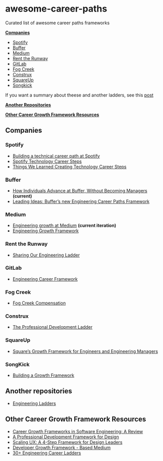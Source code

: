 # awesome-career-paths
Curated list of awesome career paths frameworks

[**Companies**](#companies)
- [Spotify](#spotify)
- [Buffer](#buffer)
- [Medium](#medium)
- [Rent the Runway](#rent-the-runway)
- [GitLab](#gitlab)
- [Fog Creek](#fog-creek)
- [Construx](#construx)
- [SquareUp](#squareup)
- [Songkick](#songkick)

If you want a summary about theese and another ladders, see this [post](https://squeakyvessel.com/2016/07/11/engineering-ladders-links-elsewhere/)

[**Another Repositories**](#another-repositories)

[**Other Career Growth Framework Resources**](#other-career-growth-framework-resources)

## Companies
### Spotify
- [Building a technical career path at Spotify](https://labs.spotify.com/2016/02/08/technical-career-path/)
- [Spotify Technology Career Steps](https://labs.spotify.com/2016/02/15/spotify-technology-career-steps/)
- [Things We Learned Creating Technology Career Steps](https://labs.spotify.com/2016/02/22/things-we-learned-creating-technology-career-steps/)

### Buffer
- [How Individuals Advance at Buffer, Without Becoming Managers](https://open.buffer.com/career-framework/) **(current)**
- [Leading Ideas: Buffer’s new Engineering Career Paths Framework](https://open.buffer.com/engineering-career-framework/)

### Medium
- [Engineering growth at Medium](https://medium.engineering/engineering-growth-at-medium-4935b3234d25) **(current iteration)**
- [Engineering Growth Framework](https://medium.com/s/engineering-growth-framework)

### Rent the Runway
- [Sharing Our Engineering Ladder](http://dresscode.renttherunway.com/blog/ladder)

### GitLab
- [Engineering Career Framework](https://about.gitlab.com/handbook/engineering/career-development/career-matrix.html)

### Fog Creek
- [Fog Creek Compensation](https://www.joelonsoftware.com/2000/08/30/fog-creek-compensation/)

### Construx
- [The Professional Development Ladder](https://www.construx.com/professional-development-ladder/)

### SquareUp
- [Square’s Growth Framework for Engineers and Engineering Managers](https://developer.squareup.com/blog/squares-growth-framework-for-engineers-and-engineering-managers/)

### SongKick
- [Building a Growth Framework](https://blog.songkick.com/building-a-growth-framework-2464435e9e46)

## Another repositories
- [Engineering Ladders](https://github.com/bmoeskau/engineering-ladders)

## Other Career Growth Framework Resources
- [Career Growth Frameworks in Software Engineering: A Review](https://medium.com/better-programming/career-growth-frameworks-in-software-engineering-a-review-4aa6c59a9cf6)
- [A Professional Development Framework for Design](https://clearleft.com/posts/design-professional-development-framework)
- [Scaling UX: A 4-Step Framework for Design Leaders](https://www.uxpin.com/studio/blog/scaling-ux-4-step-framework-design-leaders/)
- [Developer Growth Framework - Based Medium](https://www.tamarabuckland.co.nz/blog/2018/5/6/developer-growth-framework)
- [30+ Engineering Career Ladders](https://www.nidup.io/garden/engineering-career-ladders)
